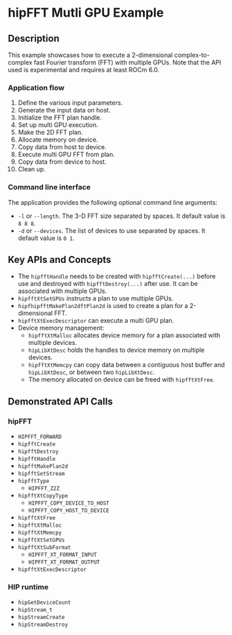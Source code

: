 # hipFFT Mutli GPU Example

## Description

This example showcases how to execute a 2-dimensional complex-to-complex fast Fourier
transform (FFT) with multiple GPUs. Note that the API used is experimental and requires
at least ROCm 6.0. 

### Application flow

1. Define the various input parameters.
2. Generate the input data on host.
3. Initialize the FFT plan handle.
4. Set up multi GPU execution.
5. Make the 2D FFT plan.
6. Allocate memory on device.
7. Copy data from host to device.
8. Execute multi GPU FFT from plan.
9. Copy data from device to host.
10. Clean up.

### Command line interface

The application provides the following optional command line arguments:
- `-l` or `--length`. The 3-D FFT size separated by spaces. It default value is `8 8 8`.
- `-d` or `--devices`. The list of devices to use separated by spaces. It default value is `0 1`.

## Key APIs and Concepts

- The `hipfftHandle` needs to be created with `hipfftCreate(...)` before use and destroyed with `hipfftDestroy(...)` after use.
  It can be associated with multiple GPUs.
- `hipfftXtSetGPUs` instructs a plan to use multiple GPUs.
- `hipfhipfftMakePlan2dftPlan2d` is used to create a plan for a 2-dimensional FFT.
- `hipfftXtExecDescriptor` can execute a multi GPU plan.
-  Device memory management:
    - `hipfftXtMalloc` allocates device memory for a plan associated with multiple devices.
    - `hipLibXtDesc` holds the handles to device memory on multiple devices.
    - `hipfftXtMemcpy` can copy data between a contiguous host buffer and `hipLibXtDesc`, or between two `hipLibXtDesc`.
    - The memory allocated on device can be freed with `hipfftXtFree`.

## Demonstrated API Calls

### hipFFT

- `HIPFFT_FORWARD`
- `hipfftCreate`
- `hipfftDestroy`
- `hipfftHandle`
- `hipfftMakePlan2d`
- `hipfftSetStream`
- `hipfftType`
  - `HIPFFT_Z2Z`
- `hipfftXtCopyType`
  - `HIPFFT_COPY_DEVICE_TO_HOST`
  - `HIPFFT_COPY_HOST_TO_DEVICE`
- `hipfftXtFree`
- `hipfftXtMalloc`
- `hipfftXtMemcpy`
- `hipfftXtSetGPUs`
- `hipfftXtSubFormat`
  - `HIPFFT_XT_FORMAT_INPUT`
  - `HIPFFT_XT_FORMAT_OUTPUT`
- `hipfftXtExecDescriptor`

### HIP runtime

- `hipGetDeviceCount`
- `hipStream_t`
- `hipStreamCreate`
- `hipStreamDestroy`
